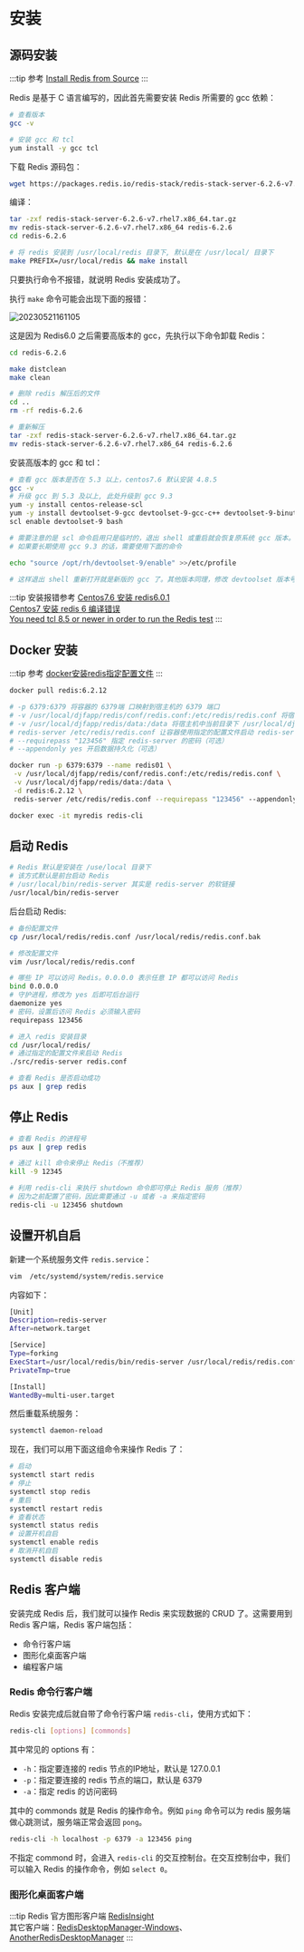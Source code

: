 # 安装

## 源码安装
:::tip 参考
[Install Redis from Source](https://redis.io/docs/getting-started/installation/install-redis-from-source/)
:::

Redis 是基于 C 语言编写的，因此首先需要安装 Redis 所需要的 gcc 依赖：

```sh
# 查看版本
gcc -v

# 安装 gcc 和 tcl
yum install -y gcc tcl
```

下载 Redis 源码包：
```sh
wget https://packages.redis.io/redis-stack/redis-stack-server-6.2.6-v7.rhel7.x86_64.tar.gz?_gl=1*1usxo17*_ga*Mjk4ODg3NzExLjE2Njc5MTcxNTc.*_ga_8BKGRQKRPV*MTY4NDY1MzQ5Ny4zLjEuMTY4NDY1NjExMi4yMi4wLjA.
```

编译：
```sh
tar -zxf redis-stack-server-6.2.6-v7.rhel7.x86_64.tar.gz
mv redis-stack-server-6.2.6-v7.rhel7.x86_64 redis-6.2.6
cd redis-6.2.6

# 将 redis 安装到 /usr/local/redis 目录下, 默认是在 /usr/local/ 目录下
make PREFIX=/usr/local/redis && make install
```
只要执行命令不报错，就说明 Redis 安装成功了。

执行 `make` 命令可能会出现下面的报错：

![20230521161105](https://djfmdresources.oss-cn-hangzhou.aliyuncs.com/athena/2023-05-21/20230521161105.png)

这是因为 Redis6.0 之后需要高版本的 gcc，先执行以下命令卸载 Redis：

```sh
cd redis-6.2.6

make distclean
make clean

# 删除 redis 解压后的文件
cd ..
rm -rf redis-6.2.6

# 重新解压
tar -zxf redis-stack-server-6.2.6-v7.rhel7.x86_64.tar.gz
mv redis-stack-server-6.2.6-v7.rhel7.x86_64 redis-6.2.6
```
安装高版本的 gcc 和 tcl：
```sh
# 查看 gcc 版本是否在 5.3 以上，centos7.6 默认安装 4.8.5
gcc -v
# 升级 gcc 到 5.3 及以上, 此处升级到 gcc 9.3
yum -y install centos-release-scl
yum -y install devtoolset-9-gcc devtoolset-9-gcc-c++ devtoolset-9-binutils
scl enable devtoolset-9 bash

# 需要注意的是 scl 命令启用只是临时的，退出 shell 或重启就会恢复原系统 gcc 版本。
# 如果要长期使用 gcc 9.3 的话，需要使用下面的命令

echo "source /opt/rh/devtoolset-9/enable" >>/etc/profile

# 这样退出 shell 重新打开就是新版的 gcc 了。其他版本同理，修改 devtoolset 版本号即可。
```

:::tip 安装报错参考
[Centos7.6 安装 redis6.0.1](https://my.oschina.net/u/4326248/blog/4267380/print)  
[Centos7 安装 redis 6 编译错误](https://www.limstash.com/articles/202005/1633)  
[You need tcl 8.5 or newer in order to run the Redis test](https://www.cnblogs.com/Security-Darren/p/4381932.html)
:::

## Docker 安装

:::tip 参考
[docker安装redis指定配置文件](https://www.jianshu.com/p/67fc4b1cbe1b)
:::

```sh
docker pull redis:6.2.12
```

```sh
# -p 6379:6379 将容器的 6379端 口映射到宿主机的 6379 端口
# -v /usr/local/djfapp/redis/conf/redis.conf:/etc/redis/redis.conf 将宿主机中当前目录下的 redis.conf 映射成容器内redis 的启动配置文件
# -v /usr/local/djfapp/redis/data:/data 将宿主机中当前目录下 /usr/local/djfapp/redis/data 挂载到容器的 /data
# redis-server /etc/redis/redis.conf 让容器使用指定的配置文件启动 redis-server 进程（该配置文件是容器内的，但是我们之前已经做了本地配置文件的映射，所以就相当于用本地的配置文件来启动）
# --requirepass "123456" 指定 redis-server 的密码（可选）
# --appendonly yes 开启数据持久化（可选）

docker run -p 6379:6379 --name redis01 \
 -v /usr/local/djfapp/redis/conf/redis.conf:/etc/redis/redis.conf \
 -v /usr/local/djfapp/redis/data:/data \
 -d redis:6.2.12 \
 redis-server /etc/redis/redis.conf --requirepass "123456" --appendonly yes
```

```sh
docker exec -it myredis redis-cli
```

## 启动 Redis

```sh
# Redis 默认是安装在 /use/local 目录下
# 该方式默认是前台启动 Redis
# /usr/local/bin/redis-server 其实是 redis-server 的软链接
/usr/local/bin/redis-server
```
后台启动 Redis: 
```sh
# 备份配置文件
cp /usr/local/redis/redis.conf /usr/local/redis/redis.conf.bak

# 修改配置文件
vim /usr/local/redis/redis.conf
```
```sh
# 哪些 IP 可以访问 Redis。0.0.0.0 表示任意 IP 都可以访问 Redis
bind 0.0.0.0
# 守护进程，修改为 yes 后即可后台运行
daemonize yes 
# 密码，设置后访问 Redis 必须输入密码
requirepass 123456
```
```sh
# 进入 redis 安装目录 
cd /usr/local/redis/
# 通过指定的配置文件来启动 Redis
./src/redis-server redis.conf
```
```sh
# 查看 Redis 是否启动成功
ps aux | grep redis
```
## 停止 Redis
```sh
# 查看 Redis 的进程号
ps aux | grep redis

# 通过 kill 命令来停止 Redis（不推荐）
kill -9 12345

# 利用 redis-cli 来执行 shutdown 命令即可停止 Redis 服务（推荐）
# 因为之前配置了密码，因此需要通过 -u 或者 -a 来指定密码
redis-cli -u 123456 shutdown
```
## 设置开机自启

新建一个系统服务文件 `redis.service`：

```sh
vim  /etc/systemd/system/redis.service
```

内容如下：

```sh
[Unit]
Description=redis-server
After=network.target

[Service]
Type=forking
ExecStart=/usr/local/redis/bin/redis-server /usr/local/redis/redis.conf
PrivateTmp=true

[Install]
WantedBy=multi-user.target
```

然后重载系统服务：

```sh
systemctl daemon-reload
```

现在，我们可以用下面这组命令来操作 Redis 了：

```sh
# 启动
systemctl start redis
# 停止
systemctl stop redis
# 重启
systemctl restart redis
# 查看状态
systemctl status redis
# 设置开机自启
systemctl enable redis
# 取消开机自启
systemctl disable redis
```
## Redis 客户端

安装完成 Redis 后，我们就可以操作 Redis 来实现数据的 CRUD 了。这需要用到 Redis 客户端，Redis 客户端包括：

- 命令行客户端
- 图形化桌面客户端
- 编程客户端

### Redis 命令行客户端

Redis 安装完成后就自带了命令行客户端 `redis-cli`，使用方式如下：

```sh
redis-cli [options] [commonds]
```

其中常见的 options 有：

- `-h`：指定要连接的 redis 节点的IP地址，默认是 127.0.0.1
- `-p`：指定要连接的 redis 节点的端口，默认是 6379
- `-a`：指定 redis 的访问密码 

其中的 commonds 就是 Redis 的操作命令。例如 `ping` 命令可以为 redis 服务端做心跳测试，服务端正常会返回 `pong`。
```sh
redis-cli -h localhost -p 6379 -a 123456 ping
```

不指定 commond 时，会进入 `redis-cli` 的交互控制台。在交互控制台中，我们可以输入 Redis 的操作命令，例如 `select 0`。

### 图形化桌面客户端

:::tip 
Redis 官方图形客户端 [RedisInsight](https://redis.io/download/)   
其它客户端：[RedisDesktopManager-Windows](https://github.com/lework/RedisDesktopManager-Windows/releases)、[AnotherRedisDesktopManager](https://github.com/qishibo/AnotherRedisDesktopManager)
:::
